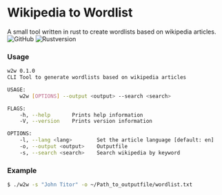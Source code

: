 # Wikipedia to Wordlist
A small tool written in rust to create wordlists based on wikipedia articles.
![GitHub](https://img.shields.io/github/license/gkourgkoutas/w2w) ![Rustversion](https://img.shields.io/badge/rustc-1.46-red)
### Usage
```sh
w2w 0.1.0
CLI Tool to generate wordlists based on wikipedia articles

USAGE:
    w2w [OPTIONS] --output <output> --search <search>

FLAGS:
    -h, --help       Prints help information
    -V, --version    Prints version information

OPTIONS:
    -l, --lang <lang>        Set the article language [default: en]
    -o, --output <output>    Outputfile
    -s, --search <search>    Search wikipedia by keyword
```
### Example
```sh
$ ./w2w -s "John Titor" -o ~/Path_to_outputfile/wordlist.txt
```